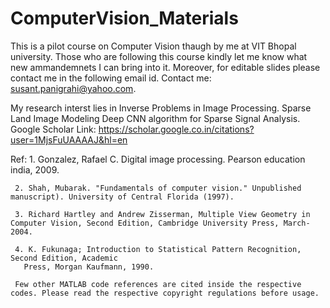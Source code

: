 # ComputerVision_Materials
This is a pilot course on Computer Vision thaugh by me at VIT Bhopal university.
Those who are following this course kindly let me know what new ammandemnets I can bring into it.
Moreover, for editable slides please contact me in the following email id.
Contact me: susant.panigrahi@yahoo.com.

My research interst lies in Inverse Problems in Image Processing.
Sparse Land Image Modeling
Deep CNN algorithm for Sparse Signal Analysis.
Google Scholar Link: https://scholar.google.co.in/citations?user=1MjsFuUAAAAJ&hl=en


Ref: 
     1. Gonzalez, Rafael C. Digital image processing. Pearson education india, 2009.
     
     2. Shah, Mubarak. "Fundamentals of computer vision." Unpublished manuscript). University of Central Florida (1997).
     
     3. Richard Hartley and Andrew Zisserman, Multiple View Geometry in Computer Vision, Second Edition, Cambridge University Press, March-2004.
     
     4. K. Fukunaga; Introduction to Statistical Pattern Recognition, Second Edition, Academic
       Press, Morgan Kaufmann, 1990.
       
     Few other MATLAB code references are cited inside the respective codes. Please read the respective copyright regulations before usage.
